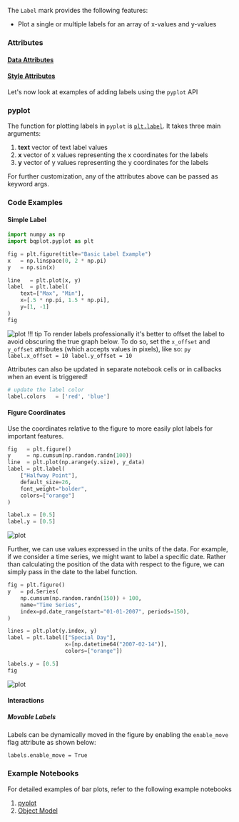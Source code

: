 The `Label` mark provides the following features:

* Plot a single or multiple labels for an array of x-values and y-values

### Attributes

#### [Data Attributes](../../api/marks.md#bqplot.marks.Label--data-attributes)

#### [Style Attributes](../../api/marks.md#bqplot.marks.Label--style-attributes)


Let's now look at examples of adding labels using the `pyplot` API

### pyplot
The function for plotting labels in `pyplot` is [`plt.label`](../../api/pyplot.md#bqplot.pyplot.label). It takes three main arguments:

1. __text__ vector of text label values
2. __x__ vector of x values representing the x coordinates for the labels
3. __y__ vector of y values representing the y coordinates for the labels

For further customization, any of the attributes above can be passed as keyword args.

### Code Examples
#### Simple Label
```py
import numpy as np
import bqplot.pyplot as plt

fig = plt.figure(title="Basic Label Example")
x   = np.linspace(0, 2 * np.pi)
y   = np.sin(x)

line   = plt.plot(x, y)
label  = plt.label(
    text=["Max", "Min"],
    x=[.5 * np.pi, 1.5 * np.pi],
    y=[1, -1]
)
fig
```
![plot](../../assets/images/label-image1.png)
!!! tip
    To render labels professionally it's better to offset the label to avoid obscuring the true graph below. To do so, set the `x_offset` and `y_offset` attributes (which accepts values in pixels), like so:
    ```py
    label.x_offset = 10
    label.y_offset = 10
    ```

Attributes can also be updated in separate notebook cells or in callbacks when an event is triggered!
```py
# update the label color
label.colors   = ['red', 'blue']
```

#### Figure Coordinates
Use the coordinates relative to the figure to more easily plot labels for important features.
```py
fig   = plt.figure()
y     = np.cumsum(np.random.randn(100))
line  = plt.plot(np.arange(y.size), y_data)
label = plt.label(
    ["Halfway Point"],
    default_size=26,
    font_weight="bolder",
    colors=["orange"]
)

label.x = [0.5]
label.y = [0.5]
```
![plot](../../assets/images/label-image2.png)

Further, we can use values expressed in the units of the data. For example, if we consider a time series, we might want to label a specific date. Rather than calculating the position of the data with respect to the figure, we can simply pass in the date to the label function.
```py
fig = plt.figure()
y   = pd.Series(
    np.cumsum(np.random.randn(150)) + 100,
    name="Time Series",
    index=pd.date_range(start="01-01-2007", periods=150),
)

lines = plt.plot(y.index, y)
label = plt.label(["Special Day"],
                  x=[np.datetime64("2007-02-14")],
                  colors=["orange"])

labels.y = [0.5]
fig
```
![plot](../../assets/images/label-image3.png)

#### Interactions
##### Movable Labels
Labels can be dynamically moved in the figure by enabling the `enable_move` flag attribute as shown below:
```
labels.enable_move = True
```

### Example Notebooks
For detailed examples of bar plots, refer to the following example notebooks

1. [pyplot](https://github.com/bqplot/bqplot/blob/master/examples/Marks/Pyplot/Label.ipynb)
2. [Object Model](https://github.com/bqplot/bqplot/blob/master/examples/Marks/Object%20Model/Label.ipynb)

